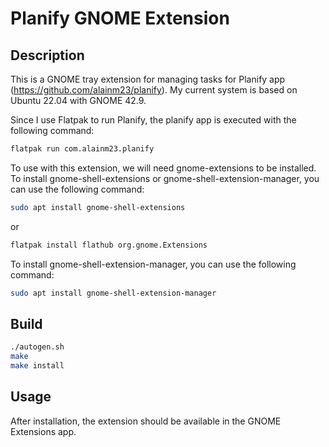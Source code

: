 # Planify GNOME Extension

## Description

This is a GNOME tray extension for managing tasks for Planify app (https://github.com/alainm23/planify).
My current system is based on Ubuntu 22.04 with GNOME 42.9.

Since I use Flatpak to run Planify, the planify app is executed with the following command:

```bash
flatpak run com.alainm23.planify
```

To use with this extension, we will need gnome-extensions to be installed.
To install gnome-shell-extensions or gnome-shell-extension-manager, you can use the following command:

```bash
sudo apt install gnome-shell-extensions
```

or

```bash
flatpak install flathub org.gnome.Extensions
```

To install gnome-shell-extension-manager, you can use the following command:

```bash
sudo apt install gnome-shell-extension-manager
```

## Build

```bash
./autogen.sh
make
make install
```

## Usage

After installation, the extension should be available in the GNOME Extensions app.
